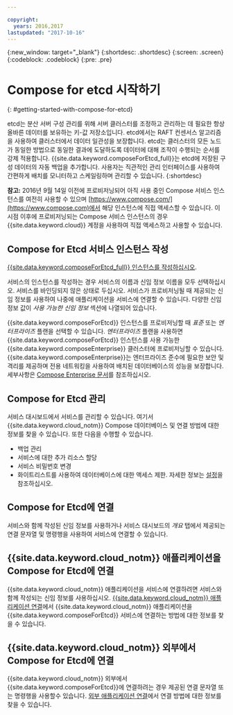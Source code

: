 ```yaml
---

copyright:
  years: 2016,2017
lastupdated: "2017-10-16"
---
```


{:new_window: target="_blank"}
{:shortdesc: .shortdesc}
{:screen: .screen}
{:codeblock: .codeblock}
{:pre: .pre}

# Compose for etcd 시작하기
{: #getting-started-with-compose-for-etcd}

etcd는 분산 서버 구성 관리를 위해 서버 클러스터를 조정하고 관리하는 데 필요한 항상 올바른 데이터를 보유하는 키-값 저장소입니다. etcd에서는 RAFT 컨센서스 알고리즘을 사용하여 클러스터에서 데이터 일관성을 보장합니다. etcd는 클러스터의 모든 노드가 동일한 방법으로 동일한 결과에 도달하도록 데이터에 대해 조작이 수행되는 순서를 강제 적용합니다. {{site.data.keyword.composeForEtcd_full}}는 etcd에 저장된 구성 데이터의 자동 백업을 추가합니다. 사용자는 직관적인 관리 인터페이스를 사용하여 간편하게 배치를 모니터하고 스케일링하며 관리할 수 있습니다.
{:shortdesc}

**참고:** 2016년 9월 14일 이전에 프로비저닝되어 아직 사용 중인 Compose 서비스 인스턴스를 여전히 사용할 수 있으며 [https://www.compose.com/](https://www.compose.com)에서 해당 인스턴스에 직접 액세스할 수 있습니다. 이 시점 이후에 프로비저닝되는 Compose 서비스 인스턴스의 경우 {{site.data.keyword.cloud}} 계정을 사용하여 직접 액세스하고 사용할 수 있습니다. 

## Compose for Etcd 서비스 인스턴스 작성

[{{site.data.keyword.composeForEtcd_full}} 인스턴스를 작성하십시오](https://console.ng.bluemix.net/catalog/services/compose-for-etcd/).

서비스의 인스턴스를 작성하는 경우 서비스의 이름과 신임 정보 이름을 모두 선택하십시오. 서비스를 바인딩되지 않은 상태로 두십시오. 서비스가 프로비저닝될 때 제공되는 신임 정보를 사용하여 나중에 애플리케이션을 서비스에 연결할 수 있습니다. 다양한 신임 정보 값이 *사용 가능한 신임 정보* 섹션에 나열되어 있습니다. 

{{site.data.keyword.composeForEtcd}} 인스턴스를 프로비저닝할 때 *표준* 또는 *엔터프라이즈* 플랜을 선택할 수 있습니다. *엔터프라이즈* 플랜을 사용하면 {{site.data.keyword.composeForEtcd}} 인스턴스를 사용 가능한 {{site.data.keyword.composeEnterprise}} 클러스터에 프로비저닝할 수 있습니다. {{site.data.keyword.composeEnterprise}}는 엔터프라이즈 준수에 필요한 보안 및 격리를 제공하며 전용 네트워킹을 사용하여 배치된 데이터베이스의 성능을 보장합니다. 세부사항은 [Compose Enterprise 문서](../ComposeEnterprise/index.html)를 참조하십시오.

## Compose for Etcd 관리

서비스 대시보드에서 서비스를 관리할 수 있습니다. 여기서 {{site.data.keyword.cloud_notm}} Compose 데이터베이스 및 연결 방법에 대한 정보를 찾을 수 있습니다. 또한 다음을 수행할 수 있습니다.
- 백업 관리
- 서비스에 대한 추가 리소스 할당
- 서비스 비밀번호 변경
- 화이트리스트를 사용하여 데이터베이스에 대한 액세스 제한.
자세한 정보는 [설정](./dashboard-settings.html)을 참조하십시오.

## Compose for Etcd에 연결

서비스와 함께 작성된 신임 정보를 사용하거나 서비스 대시보드의 *개요* 탭에서 제공되는 연결 문자열 및 명령행을 사용하여 서비스에 연결할 수 있습니다.

## {{site.data.keyword.cloud_notm}} 애플리케이션을 Compose for Etcd에 연결

{{site.data.keyword.cloud_notm}} 애플리케이션을 서비스에 연결하려면 서비스와 함께 작성되는 신임 정보를 사용하십시오. [{{site.data.keyword.cloud_notm}} 애플리케이션 연결](./connecting-bluemix-app.html)에서 {{site.data.keyword.cloud_notm}} 애플리케이션을 {{site.data.keyword.composeForEtcd}} 서비스에 연결하는 방법에 대한 정보를 찾을 수 있습니다.

## {{site.data.keyword.cloud_notm}} 외부에서 Compose for Etcd에 연결

{{site.data.keyword.cloud_notm}} 외부에서 {{site.data.keyword.composeForEtcd}}에 연결하려는 경우 제공된 연결 문자열 또는 명령행을 사용할수 있습니다. [외부 애플리케이션 연결](./connecting-external.html)에서 연결 방법에 대한 정보를 찾을 수 있습니다.
